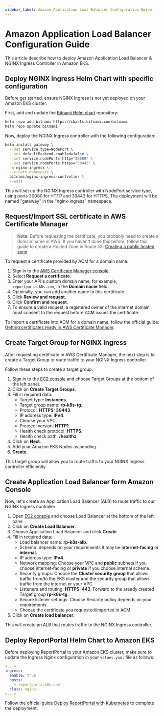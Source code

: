 ```yaml
---
sidebar_label: Amazon Application Load Balancer Configuration Guide
---
```


# Amazon Application Load Balancer Configuration Guide

This article describe how to deploy Amazon Application Load Balancer & NGINX Ingress Controller in Amazon EKS.

## Deploy NGINX Ingress Helm Chart with specific configuration

Before get started, ensure NGINX Ingress is not yet deployed on your Amazon EKS cluster.

First, add and update the [Bitnami Helm chart](https://github.com/bitnami/charts/tree/main/bitnami/nginx-ingress-controller/) repository:

```bash
helm repo add bitnami https://charts.bitnami.com/bitnami
helm repo update bitnami
```

Now, deploy the NGINX Ingress controller with the following configuration:


```bash
helm install gateway \
  --set service.type=NodePort \
  --set defaultBackend.enabled=false \
  --set service.nodePorts.http="30080" \
  --set service.nodePorts.https="30443" \
  -n nginx-ingress \
  --create-namespace \
  bitnami/nginx-ingress-controller \
  --wait
```

This will set up the NGINX Ingress controller with NodePort service type, using ports 30080 for HTTP and 30443 for HTTPS. The deployment will be named "gateway" in the "nginx-ingress" namespace.

## Request/Import SSL certificate in AWS Certificate Manager

> **Note:** Before requesting the certificate, you probably need to create a domain name in AWS. If you haven't done this before, follow this guide to create a Hosted Zone in Route 53: [Creating a public hosted zone](https://docs.aws.amazon.com/Route53/latest/DeveloperGuide/CreatingHostedZone.html)

To request a certificate provided by ACM for a domain name:

1. Sign in to the [AWS Certificate Manager console](https://console.aws.amazon.com/acm).
2. Select **Request a certificate**.
3. Enter your API's custom domain name, for example, `reportporta.k8s.com`, in the **Domain name** field.
4. Optionally, you can add another name to this certificate.
5. Click **Review and request**.
6. Click **Confirm and request**.
7. To ensure a valid request, a registered owner of the internet domain must consent to the request before ACM issues the certificate.

To import a certificate into ACM for a domain name, follow the official guide: [Getting certificates ready in AWS Certificate Manager](https://docs.aws.amazon.com/apigateway/latest/developerguide/how-to-custom-domains-prerequisites.html).

## Create Target Group for NGINX Ingress

After requesting certificate in AWS Certificate Manager, the next step is to create a Target Group to route traffic to your NGINX Ingress controller.

Follow these steps to create a target group:

1. Sign in to the [EC2 console](https://eu-central-1.console.aws.amazon.com/ec2/home?region) and choose Target Groups at the bottom of the left panel.
2. Click on **Create Target Groups**.
3. Fill in required data:
   - Target type: **Instances**.
   - Target group name: **rp-k8s-tg**.
   - Protocol: **HTTPS: 30443**.
   - IP address type: **IPv4**.
   - Choose your VPC.
   - Protocol version: **HTTP1**.
   - Health check protocol: **HTTPS**.
   - Health check path: **/healthz**.
4. Click on **Next**.
5. Add your Amazon EKS Nodes as pending.
6. **Create**.

This target group will allow you to route traffic to your NGINX Ingress controller efficiently

## Create Application Load Balancer form Amazon Console

Now, let's create an Application Load Balancer (ALB) to route traffic to our NGINX Ingress controller:

1. Open [EC2 console](https://eu-central-1.console.aws.amazon.com/ec2/home?region) and choose Load Balancer at the bottom of the left pane
2. Click on **Create Load Balancer**.
3. Choose Application Load Balancer and click **Create**.
4. Fill in required data:
   - Load balancer name: **rp-k8s-alb**.
   - Scheme: depends on your requirements it may be **internet-facing** or **internal**.
   - IP address type: **IPv4**.
   - Network mapping: Choose your VPC and **public** subnets if you choose internet-facing or **private** if you choose internal scheme.
   - Security groups: Choose the **Cluster security group** that allows traffic from/to the EKS cluster and the security group that allows traffic from the internet or your VPC.
   - Listeners and routing: **HTTPS: 443**, Forward to the aready created Target group **rp-k8s-tg**.
   - Secure listener settings: Choose Security policy depends on your requirements.
   - Choose the certificate you requested/imported in ACM.
5. Click on **Create load balancer**.

This will create an ALB that routes traffic to the NGINX Ingress controller.

## Deploy ReportPortal Helm Chart to Amazon EKS

Before deploying ReportPortal to your Amazon EKS cluster, make sure to update the Ingress Nginx configuration in your `values.yaml` file as follows:

```yaml
<...>
ingress:
  enable: true
  hosts:
    - reportporta.k8s.com
  class: nginx
<...>
```

Follow the official guide [Deploy ReportPortal with Kubernetes](https://reportportal.io/docs/installation-steps/deploy-with-kubernetes) to complete the deployment.
